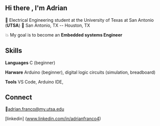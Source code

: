 ## Hi there , I'm Adrian
🔸 Electrical Engineering student at the University of Texas at San Antonio (**UTSA**)
🔸 San Antonio, TX -- Houston, TX

:boom: My goal is to become an **Embedded systems Engineer**


## Skills
**Languages** C (beginner)

**Harware** Arduino (beginner), digital logic circuits (simulation, breadboard)

**Tools** VS Code, Arduino IDE,


## Connect
🔸adrian.franco@my.utsa.edu

[linkedin] (www.linkedin.com/in/adrianfranco4)
<!--
**adrianthinks3/adrianthinks3** is a ✨ _special_ ✨ repository because its `README.md` (this file) appears on your GitHub profile.

Here are some ideas to get you started:

- 🔭 I’m currently working on ...
- 🌱 I’m currently learning ...
- 👯 I’m looking to collaborate on ...
- 🤔 I’m looking for help with ...
- 💬 Ask me about ...
- 📫 How to reach me: ...
- 😄 Pronouns: ...
- ⚡ Fun fact: ...
-->
